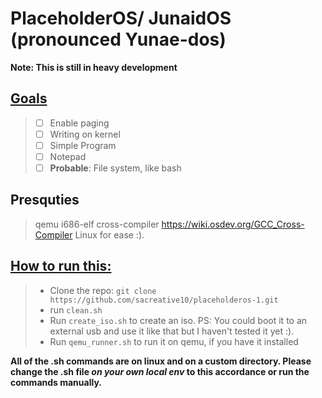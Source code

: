 # PlaceholderOS/ JunaidOS (pronounced Yunae-dos)
<b>Note: This is still in heavy development</b>

## <u>Goals</u>
> - [ ] Enable paging
> - [ ] Writing on kernel
> - [ ] Simple Program
> - [ ] Notepad
> - [ ] <b>Probable</b>: File system, like bash

## Presquties
> qemu
> i686-elf cross-compiler https://wiki.osdev.org/GCC_Cross-Compiler
> Linux for ease :).

## <u>How to run this:</u>
> + Clone the repo: `git clone https://github.com/sacreative10/placeholderos-1.git`
> + run `clean.sh`
> + Run `create_iso.sh` to create an iso. PS: You could boot it to an external usb and use it like that but I haven't tested it yet :).
> + Run `qemu_runner.sh` to run it on qemu, if you have it installed



<b>All of the .sh commands are on linux and on a custom directory. Please change the .sh file *on your own local env* to this accordance or run the commands manually.</b>



